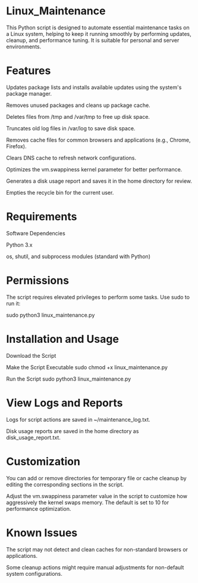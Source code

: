 # Linux_Maintenance

This Python script is designed to automate essential maintenance tasks on a Linux system, helping to keep it running smoothly by performing updates, cleanup, and performance tuning. It is suitable for personal and server environments.

# Features

Updates package lists and installs available updates using the system's package manager.

Removes unused packages and cleans up package cache.

Deletes files from /tmp and /var/tmp to free up disk space.

Truncates old log files in /var/log to save disk space.

Removes cache files for common browsers and applications (e.g., Chrome, Firefox).

Clears DNS cache to refresh network configurations.

Optimizes the vm.swappiness kernel parameter for better performance.

Generates a disk usage report and saves it in the home directory for review.

Empties the recycle bin for the current user.

# Requirements

Software Dependencies

Python 3.x

os, shutil, and subprocess modules (standard with Python)

# Permissions

The script requires elevated privileges to perform some tasks. Use sudo to run it:

sudo python3 linux_maintenance.py

# Installation and Usage

Download the Script

Make the Script Executable
sudo chmod +x linux_maintenance.py

Run the Script
sudo python3 linux_maintenance.py

# View Logs and Reports

Logs for script actions are saved in ~/maintenance_log.txt.

Disk usage reports are saved in the home directory as disk_usage_report.txt.

# Customization

You can add or remove directories for temporary file or cache cleanup by editing the corresponding sections in the script.

Adjust the vm.swappiness parameter value in the script to customize how aggressively the kernel swaps memory. The default is set to 10 for performance optimization.

# Known Issues

The script may not detect and clean caches for non-standard browsers or applications.

Some cleanup actions might require manual adjustments for non-default system configurations.
